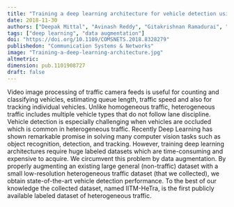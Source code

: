 ```yaml
---
title: "Training a deep learning architecture for vehicle detection using limited heterogeneous traffic data"
date: 2018-11-30
authors: ["Deepak Mittal", "Avinash Reddy", "Gitakrishnan Ramadurai", "Kaushik Mitra", "B Ravindran"]
tags: ["deep learning", "data augmentation"] 
doi: "https://doi.org/10.1109/COMSNETS.2018.8328279"
publishedon: "Communication Systems & Networks"
image: "Training-a-deep-learning-architecture.jpg"
altmetric: 
dimension: pub.1101908727
draft: false
---
```

Video image processing of traffic camera feeds is useful for counting and classifying vehicles, estimating queue length, traffic speed and also for tracking individual vehicles. Unlike homogeneous traffic, heterogeneous traffic includes multiple vehicle types that do not follow lane discipline. Vehicle detection is especially challenging when vehicles are occluded which is common in heterogeneous traffic. Recently Deep Learning has shown remarkable promise in solving many computer vision tasks such as object recognition, detection, and tracking. However, training deep learning architectures require huge labeled datasets which are time-consuming and expensive to acquire. We circumvent this problem by data augmentation. By properly augmenting an existing large general (non-traffic) dataset with a small low-resolution heterogeneous traffic dataset (that we collected), we obtain state-of-the-art vehicle detection performance. To the best of our knowledge the collected dataset, named IITM-HeTra, is the first publicly available labeled dataset of heterogeneous traffic.